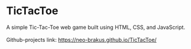 # TicTacToe
A simple Tic-Tac-Toe web game built using HTML, CSS, and JavaScript.<br><br>
Github-projects link: https://neo-brakus.github.io/TicTacToe/
